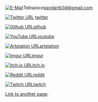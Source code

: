 [![E-Mail](https://img.icons8.com/ios-glyphs/30/000000/email.png)](mailto:pandartb3d@gmail.com)*Tabspace*pandartb3d@gmail.com


[![Twitter URL](https://img.icons8.com/ios-glyphs/30/000000/twitter--v1.png)](https://twitter.com/pandartb3d)   [twitter](https://twitter.com/pandartb3d)

[![Github URL](https://img.icons8.com/ios-glyphs/30/000000/github.png)](https://github.com/pandartb3d)[github](https://github.com/pandartb3d)


[![YouTube URL](https://img.icons8.com/ios-glyphs/30/000000/youtube-play.png)](https://www.youtube.com/channel/UCbM3kTD2lsXQPORbi2lyZSg)[youtube](https://www.youtube.com/channel/UCbM3kTD2lsXQPORbi2lyZSg)


[![Artstation URL](https://img.icons8.com/windows/30/000000/artstation.png)](https://www.artstation.com/pandartb3d)[artstation](https://www.artstation.com/pandartb3d)


[![Imgur URL](https://img.icons8.com/ios-filled/30/000000/imgur.png)](https://imgur.com/user/pandartb3d)[imgur](https://imgur.com/user/pandartb3d)

  
[![Itch.io URL](https://img.icons8.com/ios-glyphs/30/000000/itch-io.png)](https://pandartb3d.itch.io/)[itch.io](https://pandartb3d.itch.io/)

[![Reddit URL](https://img.icons8.com/ios-filled/30/000000/reddit--v2.png)](https://www.reddit.com/user/pandartb3d)[reddit](https://www.reddit.com/user/pandartb3d) 


[![Twitch URL](https://img.icons8.com/ios-glyphs/30/000000/twitch.png)](https://www.twitch.tv/pandartb3d)[twitch](https://www.twitch.tv/pandartb3d)

[Link to another page](./another-page.html).

